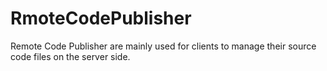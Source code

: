 # RmoteCodePublisher
Remote Code Publisher are mainly used for clients to manage their source code files on the server side. 
